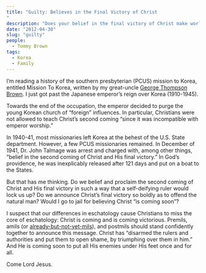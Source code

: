 ```yaml
---
title: "Guilty: Believes in the Final Victory of Christ
"
description: "Does your belief in the final victory of Christ make worldly leaders nervous?."
date: "2012-04-30"
slug: "guilty"
people:
  - Tommy Brown
tags:
  - Korea
  - Family
---
```


I’m reading a history of the southern presbyterian (PCUS) mission to Korea, entitled Mission To Korea, written by my great-uncle [George Thompson Brown](https://en.wikipedia.org/wiki/G._Thompson_Brown). I just got past the Japanese emperor’s reign over Korea (1910-1945).

Towards the end of the occupation, the emperor decided to purge the young Korean church of “foreign” influences. In particular, Christians were not allowed to teach Christ’s second coming “since it was incompatible with emperor worship.”

In 1940-41, most missionaries left Korea at the behest of the U.S. State department. However, a few PCUS missionaries remained. In December of 1941, Dr. John Talmage was arrest and charged with, among other things, “belief in the second coming of Christ and His final victory.” In God’s providence, he was inexplicably released after 121 days and put on a boat to the States.

But that has me thinking. Do we belief and proclaim the second coming of Christ and His final victory in such a way that a self-deifying ruler would lock us up? Do we announce Christ’s final victory so boldly as to offend the natural man? Would I go to jail for believing Christ “is coming soon”?

I suspect that our differences in eschatology cause Christians to miss the core of eschatology: Christ is coming and is coming victorious. Premils, amils (or [already-but-not-yet-mils](http://www.9marks.org/media/biblical-theology-greg-beale)), and postmils should stand confidently together to announce this message. Christ has “disarmed the rulers and authorities and put them to open shame, by triumphing over them in him.” And He is coming soon to put all His enemies under His feet once and for all.

Come Lord Jesus.